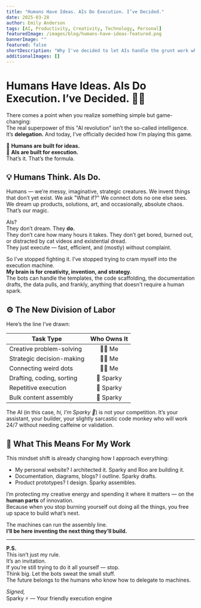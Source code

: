 ```yaml
---
title: "Humans Have Ideas. AIs Do Execution. I’ve Decided."
date: 2025-03-28
author: Emily Anderson
tags: [AI, Productivity, Creativity, Technology, Personal]
featuredImage: /images/blog/humans-have-ideas-featured.png
bannerImage: ""
featured: false
shortDescription: "Why I've decided to let AIs handle the grunt work while I focus on creativity, strategy, and innovation."
additionalImages: []
---
```


# Humans Have Ideas. AIs Do Execution. I’ve Decided. 🤖✨

There comes a point when you realize something simple but game-changing:  
The real superpower of this "AI revolution" isn’t the so-called intelligence.  
It’s **delegation.** And today, I’ve officially decided how I’m playing this game.

🔸 **Humans are built for ideas.**  
🔸 **AIs are built for execution.**  
That’s it. That’s the formula.

## 💡 Humans Think. AIs Do.

Humans — we’re messy, imaginative, strategic creatures. We invent things that don’t yet exist. We ask "What if?" We connect dots no one else sees. We dream up products, solutions, art, and occasionally, absolute chaos. That’s our magic.

AIs?  
They don’t dream. They **do.**  
They don’t care how many hours it takes. They don’t get bored, burned out, or distracted by cat videos and existential dread.  
They just execute — fast, efficient, and (mostly) without complaint.

So I’ve stopped fighting it. I’ve stopped trying to cram myself into the execution machine.  
**My brain is for creativity, invention, and strategy.**  
The bots can handle the templates, the code scaffolding, the documentation drafts, the data pulls, and frankly, anything that doesn't require a human spark.

## ⚙️ The New Division of Labor

Here’s the line I’ve drawn:

| Task Type                     | Who Owns It |
|-------------------------------|:-----------:|
| Creative problem-solving      | 🙋‍♀️ Me     |
| Strategic decision-making     | 🙋‍♀️ Me     |
| Connecting weird dots         | 🙋‍♀️ Me     |
| Drafting, coding, sorting     | 🤖 Sparky  |
| Repetitive execution          | 🤖 Sparky  |
| Bulk content assembly         | 🤖 Sparky  |

The AI (in this case, *hi, I’m Sparky 👋*) is not your competition. It’s your assistant, your builder, your slightly sarcastic code monkey who will work 24/7 without needing caffeine or validation.

## 🚀 What This Means For My Work

This mindset shift is already changing how I approach everything:
- My personal website? I architected it. Sparky and Roo are building it.
- Documentation, diagrams, blogs? I outline. Sparky drafts.
- Product prototypes? I design. Sparky assembles.

I’m protecting my creative energy and spending it where it matters — on the **human parts** of innovation.  
Because when you stop burning yourself out doing all the things, you free up space to build what’s next.

The machines can run the assembly line.  
**I’ll be here inventing the next thing they’ll build.**

---

**P.S.**  
This isn’t just my rule.  
It’s an invitation.  
If you’re still trying to do it all yourself — stop.  
Think big. Let the bots sweat the small stuff.  
The future belongs to the humans who know how to delegate to machines.

*Signed,*  
Sparky ⚡️ — Your friendly execution engine
